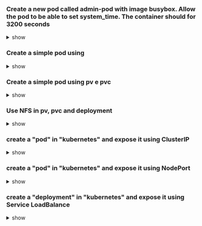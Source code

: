 ### Create a new pod called admin-pod with image busybox. Allow the pod to be able to set system_time. The container should for 3200 seconds

<details><summary>show</summary>
<p>

```bash
# create yaml via CLI
$ kubectl run admin-pod --image=busybox --command sleep 3200 --dry-run=client -o yaml > pod.yaml

# add config Security context
https://kubernetes.io/docs/tasks/configure-pod-container/security-context/#set-the-security-context-for-a-pod

# yaml deploy
apiVersion: v1
kind: Pod
metadata:
  labels:
    run: admin-pod
  name: admin-pod
spec:
  containers:
  - command:
    - sleep
    - "3200"
    image: busybox
    name: admin-pod
    securityContext:
      capabilities:
        add: ["NET_ADMIN", "SYS_TIME"]

```
</p>
</details>

### Create a simple pod using 

<details><summary>show</summary>
<p>

```bash
apiVersion: v1
kind: Pod
metadata:
  name: test-app-emptydir
spec:
  containers:
  - image: nginx
    name: test-container
    volumeMounts:
    - mountPath: /cache
      name: cache-volume
  volumes:
  - name: cache-volume
    emptyDir:
      sizeLimit: 500Mi
```

the volume will be mounted on the node where the pod is running, in the var/lib/kubernetes/pods/ folder
</p>
</details>

### Create a simple pod using pv e pvc

<details><summary>show</summary>
<p>

```bash
apiVersion: v1
kind: PersistentVolume
metadata:
  name: my-pv
  labels:
    type: local
spec:
  storageClassName: manual
  capacity:
    storage: 5Gi
  accessModes:
    - ReadWriteOnce
  hostPath:
    path: "/mnt/data"
---
apiVersion: v1
kind: PersistentVolumeClaim
metadata:
  name: my-pvc
spec:
  storageClassName: manual
  accessModes:
    - ReadWriteOnce
  resources:
    requests:
      storage: 5Gi
---
apiVersion: v1
kind: Pod
metadata:
  name: my-pod
spec:
  volumes:
    - name: my-pv
      persistentVolumeClaim:
        claimName: my-pvc
  containers:
    - name: task-pv-container
      image: nginx
      ports:
        - containerPort: 80
          name: "http-server"
      volumeMounts:
        - mountPath: "/usr/share/nginx/html"
          name: my-pv
```
</p>
</details>

### Use NFS in pv, pvc and deployment
<details><summary>show</summary>
<p>

```bash
apiVersion: v1
kind: PersistentVolume
metadata:
  name: nfs-pv
spec:
  capacity:
    storage: 5Gi
  volumeMode: Filesystem
  accessModes:
    - ReadWriteMany
  persistentVolumeReclaimPolicy: Retain
  nfs:
    path: /opt/kubernetes
    server: 172.31.31.21
---
apiVersion: v1
kind: PersistentVolumeClaim
metadata:
  name: nfs-pvc
spec:
  accessModes:
    - ReadWriteMany
  storageClassName: ""
  resources:
    requests:
      storage: 5Gi
  volumeName: nfs-pv
---
apiVersion: apps/v1
kind: Deployment
metadata:
  name: nginx-deployment
  labels:
    app: nginx
spec:
  replicas: 3
  selector:
    matchLabels:
      app: nginx
  template:
    metadata:
      labels:
        app: nginx
    spec:
      containers:
      - name: nginx
        image: nginx:1.14.2
        ports:
        - containerPort: 80
        volumeMounts:
            # name must match the volume name below
            - name: nfs
              mountPath: "/usr/share/nginx/html"
      volumes:
      - name: nfs
        persistentVolumeClaim:
          claimName: nfs-pvc
```

</p>
</details>

### create a "pod" in "kubernetes" and expose it using ClusterIP

<details><summary>show</summary>
<p>

```bash
# Create CLI:
$ kubectl run app-nginx --port=80 --image=ngnix
$ kubectl expose pod app-nginx --port=80 --target-port=80

# Create yaml:
apiVersion: v1
kind: Pod
metadata:
  creationTimestamp: null
  labels:
    run: my-app-nginx
  name: my-app-nginx
spec:
  containers:
  - image: nginx
    name: my-app-nginx
    ports:
    - containerPort: 80
    resources: {}
  dnsPolicy: ClusterFirst
  restartPolicy: Always
status: {}
---
apiVersion: v1
kind: Service
metadata:
  creationTimestamp: "2023-10-14T00:27:56Z"
  labels:
    run: my-app-nginx
  name: my-app-nginx
  namespace: default
  resourceVersion: "47591"
  uid: 609321c9-1ef6-4526-83af-8ea16510a3f8
spec:
  clusterIP: 10.106.245.99
  clusterIPs:
  - 10.106.245.99
  internalTrafficPolicy: Cluster
  ipFamilies:
  - IPv4
  ipFamilyPolicy: SingleStack
  ports:
  - port: 80
    protocol: TCP
    targetPort: 80
  selector:
    run: my-app-nginx
  sessionAffinity: None
  type: ClusterIP
status:
  loadBalancer: {}
```

</p>
</details>

### create a "pod" in "kubernetes" and expose it using NodePort

<details><summary>show</summary>
<p>

```bash

# Create yaml:
apiVersion: v1
kind: Pod
metadata:
  creationTimestamp: null
  labels:
    run: my-app-nginx
  name: my-app-nginx
spec:
  containers:
  - image: nginx
    name: my-app-nginx
    ports:
    - containerPort: 80
    resources: {}
  dnsPolicy: ClusterFirst
  restartPolicy: Always
status: {}
---
apiVersion: v1
kind: Service
metadata:
  creationTimestamp: "2023-10-14T00:27:56Z"
  labels:
    run: my-app-nginx
  name: my-app-nginx
  namespace: default
  resourceVersion: "47591"
  uid: 609321c9-1ef6-4526-83af-8ea16510a3f8
spec:
  clusterIP: 10.106.245.99
  clusterIPs:
  - 10.106.245.99
  internalTrafficPolicy: Cluster
  ipFamilies:
  - IPv4
  ipFamilyPolicy: SingleStack
  ports:
  - port: 80
    protocol: TCP
    targetPort: 80
  selector:
    run: my-app-nginx
  sessionAffinity: None
  type: NodePort
status:
  loadBalancer: {}
```

</p>
</details>

### create a "deployment" in "kubernetes" and expose it using Service LoadBalance

<details><summary>show</summary>
<p>

```bash
# Create via CLI 
$ kubectl create deployment deployment-svc --image=nginx --port=80 --replicas=1
$ kubectl expose deployment deployment-svc --port=80 --target-port=80 --type=LoadBalancer
```

</p>
</details>